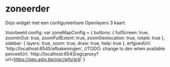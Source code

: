 zoneerder
===========

Dojo widget met een configureerbare Openlayers 3 kaart.

Voorbeeld config:
    var zoneMapConfig = {
        buttons: {
            fullScreen: true,
            zoomInOut: true,
            zoomFullExtent: true,
            zoomGeolocation: true,
            rotate: true
        },
        sidebar: {
            layers: true,
            zoom: true,
            draw: true,
            help: true
        },
        erfgoedUrl: 'http://localhost:6545/afbakeningen', //TODO: change to dev when available
        perceelUrl: 'http://localhost:6543/ogcproxy?url=https://geo.agiv.be/ogc/wfs/grb'
    }
